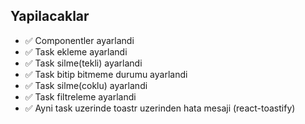 ## Yapilacaklar


- ✅ Componentler ayarlandi <br>
- ✅ Task ekleme ayarlandi <br>
- ✅ Task silme(tekli) ayarlandi <br>
- ✅ Task bitip bitmeme durumu ayarlandi <br>
- ✅ Task silme(coklu) ayarlandi <br>
- ✅ Task filtreleme ayarlandi <br>
- ✅ Ayni task uzerinde toastr uzerinden hata mesaji (react-toastify) <br>